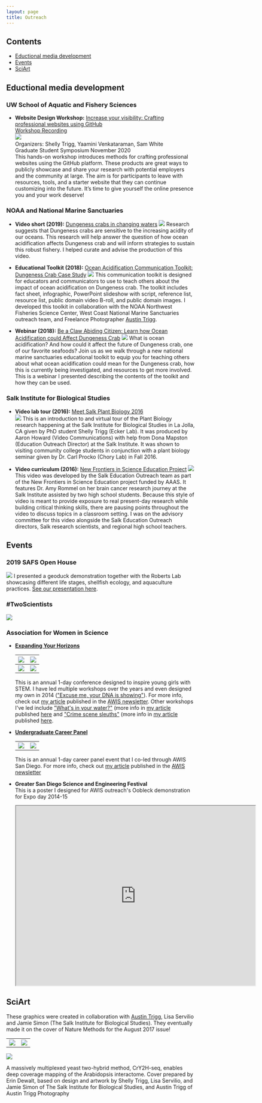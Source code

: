 ```yaml
---
layout: page
title: Outreach
---
```


## Contents
- [Eductional media development](#eductational-media-development)
- [Events](#events)
- [SciArt](#sciart)

## Eductional media development

### UW School of Aquatic and Fishery Sciences
- **Website Design Workshop:** [Increase your visibility: Crafting professional
websites using GitHub](https://github.com/OARS-SAFS/Website-Design)  
[Workshop Recording](https://gannet.fish.washington.edu/metacarcinus/GitHub/website-design/20201112-GSS-Website-Design.mp4)  
[![](https://raw.githubusercontent.com/shellytrigg/shellytrigg.github.io/master/img/2020_SAFSGSS_Website_wksp.png)](https://raw.githubusercontent.com/shellytrigg/shellytrigg.github.io/master/img/2020_SAFSGSS_Website_wksp.png)  
Organizers: Shelly Trigg, Yaamini Venkataraman,
Sam White  
Graduate Student Symposium November 2020  
This hands-on workshop introduces methods for
crafting professional websites using the GitHub
platform. These products are great ways to publicly
showcase and share your research with potential
employers and the community at large. The aim is
for participants to leave with resources, tools, and a
starter website that they can continue customizing
into the future. It’s time to give yourself the online
presence you and your work deserve!

### NOAA and National Marine Sanctuaries

- **Video short (2019):**  [Dungeness crabs in changing waters](https://videos.fisheries.noaa.gov/detail/videos/west-coast-region/video/6029222940001/dungeness-crabs-in-changing-waters:-research-on-ocean-acidification?autoStart=true) 
[![](https://raw.githubusercontent.com/shellytrigg/shellytrigg.github.io/master/img/dCrab_Fullvid.jpg)](https://videos.fisheries.noaa.gov/detail/videos/west-coast-region/video/6029222940001/dungeness-crabs-in-changing-waters:-research-on-ocean-acidification?autoStart=true)
Research suggests that Dungeness crabs are sensitive to the increasing acidity of our oceans. This research will help answer the question of how ocean acidification affects Dungeness crab and will inform strategies to sustain this robust fishery. I helped curate and advise the production of this video. 

- **Educational Toolkit (2018):**  [Ocean Acidification Communication Toolkit: Dungeness Crab Case Study](https://sanctuaries.noaa.gov/education/crab-toolkit.html)
[![](https://raw.githubusercontent.com/shellytrigg/shellytrigg.github.io/master/img/Screen%20Shot%202020-02-12%20at%203.23.04%20PM.png)](https://sanctuaries.noaa.gov/education/crab-toolkit.html)
This communication toolkit is designed for educators and communicators to use to teach others about the impact of ocean acidification on Dungeness crab. The toolkit includes fact sheet, infographic, PowerPoint slideshow with script, reference list, resource list, public domain video B-roll, and public domain images. I developed this toolkit in collaboration with the NOAA Northwest Fisheries Science Center, West Coast National Marine Sanctuaries outreach team, and Freelance Photographer [Austin Trigg](https://austintrigg.com/noaa-washington-fish-and-wildlife).

- **Webinar (2018):**  [Be a Claw Abiding Citizen: Learn how Ocean Acidification could Affect Dungeness Crab](https://sanctuaries.noaa.gov/education/teachers/be-a-claw-abiding-citizen.html) 
[![](https://raw.githubusercontent.com/shellytrigg/shellytrigg.github.io/master/img/NMS_Webinar20181017.jpg)](https://sanctuaries.noaa.gov/education/teachers/be-a-claw-abiding-citizen.html)
What is ocean acidification? And how could it affect the future of Dungeness crab, one of our favorite seafoods? Join us as we walk through a new national marine sanctuaries educational toolkit to equip you for teaching others about what ocean acidification could mean for the Dungeness crab, how this is currently being investigated, and resources to get more involved. This is a webinar I presented describing the contents of the toolkit and how they can be used. 


### Salk Institute for Biological Studies
- **Video lab tour (2016):**  [Meet Salk Plant Biology 2016](https://youtu.be/9HdoPcgRO4w)  
[![](https://raw.githubusercontent.com/shellytrigg/shellytrigg.github.io/master/img/Sequence%202%20cover%201.jpg)](https://youtu.be/9HdoPcgRO4w)
This is an introduction to and virtual tour of the Plant Biology research happening at the Salk Institute for Biological Studies in La Jolla, CA given by PhD student Shelly Trigg (Ecker Lab). It was produced by Aaron Howard (Video Communications) with help from Dona Mapston (Education Outreach Director) at the Salk Institute. It was shown to visiting community college students in conjunction with a plant biology seminar given by Dr. Carl Procko (Chory Lab) in Fall 2016.

- **Video curriculum (2016):**  [New Frontiers in Science Education Project](https://www.youtube.com/watch?v=Lb6xvHVhpwQ&feature=youtu.be) 
[![](https://raw.githubusercontent.com/shellytrigg/shellytrigg.github.io/master/img/AAAS_newFrontiers.jpg)](https://www.youtube.com/watch?v=Lb6xvHVhpwQ&feature=youtu.be)
This video was developed by the Salk Education Outreach team as part of the New Frontiers in Science Education project funded by AAAS. It features Dr. Amy Rommel on her brain cancer research journey at the Salk Institute assisted by two high school students. Because this style of video is meant to provide exposure to real present-day research while building critical thinking skills, there are pausing points throughout the video to discuss topics in a classroom setting. I was on the advisory committee for this video alongside the Salk Education Outreach directors, Salk research scientists, and regional high school teachers. 

## Events

### 2019 SAFS Open House
[![](https://raw.githubusercontent.com/shellytrigg/shellytrigg.github.io/master/img/SAFS_OpenHouse2019.jpg)](https://www.ocean.washington.edu/story/Exploring_Our_Watery_World_at_UWs_Aquatic_Science_Open_House)
I presented a geoduck demonstration together with the Roberts Lab showcasing different life stages, shellfish ecology, and aquaculture practices. [See our presentation here](https://drive.google.com/open?id=1aqbkeWC6u6u1oexLHgOPwmAOJNpL8hEL).

### #TwoScientists
[![](https://raw.githubusercontent.com/shellytrigg/shellytrigg.github.io/master/img/TwoScientists2014.jpg)](https://www.rhfleet.org/events/two-scientists-walk-bar)

### Association for Women in Science

- [**Expanding Your Horizons**](https://techbridgegirls.org/index.php?id=466)

	|![](https://raw.githubusercontent.com/shellytrigg/shellytrigg.github.io/master/img/IMG_1310.JPG)|![](https://raw.githubusercontent.com/shellytrigg/shellytrigg.github.io/master/img/IMG_1351.jpg)|
	|:--------------------:|:--------------------:|
	|![](https://raw.githubusercontent.com/shellytrigg/shellytrigg.github.io/master/img/IMG_20150307_114832196.jpg)|![](https://raw.githubusercontent.com/shellytrigg/shellytrigg.github.io/master/img/IMG_20150307_120103710.jpg)|

	This is an annual 1-day conference designed to inspire young girls with STEM. I have led multiple workshops over the years and even designed my own in 2014 (["Excuse me, your DNA is showing"](https://drive.google.com/open?id=0B48Fm4_B1Qqpdnd2QnFuR2hSSUxScGhORU11UDJvSWM5ZFVJ)). For more info, check out [my article](https://drive.google.com/open?id=17myjamEo5zPfFDdT3FMyYAK7StryqATpfPpBPDkrZNk) published in the [AWIS newsletter](https://www.awissd.org/images/newsletter/May_June_2014.pdf). Other workshops I've led include ["What's in your water?"](https://drive.google.com/open?id=1ycwl5tH3hf338On0qThPj11aLjJQONFd) (more info in [my article](https://drive.google.com/open?id=1ygPwp-8fmnoukOqH1v99YcyV2hkjDkfj) published [here](https://www.awissd.org/images/newsletter/May_June_2013.pdf) and ["Crime scene sleuths"](https://drive.google.com/open?id=1o5wE30YRXAdQI9ModbsvMrF7kWBO7v0k) (more info in [my article](https://drive.google.com/open?id=0B48Fm4_B1QqpanZUMkNTbDdCSE1qS2Q0bHptXzNGVkxYYUU4) published [here](https://www.awissd.org/images/newsletter/May_June_2015.pdf).

- [**Undergraduate Career Panel**](https://www.awissd.org/index.php/outreach-program) 

	|| |  
	|:--------------------:|:--------------------:|
	|![](https://raw.githubusercontent.com/shellytrigg/shellytrigg.github.io/master/img/DSC02603.JPG) | ![](https://raw.githubusercontent.com/shellytrigg/shellytrigg.github.io/master/img/group-AWIS%20panel-DSC02607-1.JPG)| 
	
	This is an annual 1-day career panel event that I co-led through AWIS San Diego. For more info, check out [my article](https://drive.google.com/open?id=1xkkrzvT-9xwbTIWbci15C9d3HP8sXlpi) published in the [AWIS newsletter](https://www.awissd.org/images/newsletter/Jan_Feb_2015.pdf)

- **Greater San Diego Science and Engineering Festival**  
	This is a poster I designed for AWIS outreach's Oobleck demonstration for Expo day 2014-15
	<iframe src="https://drive.google.com/file/d/1JCIuqk8q_Qesb5ctfT1q4J-8cNaD9RbJ/preview" width="640" height="480"></iframe>

## SciArt

These graphics were created in collaboration with [Austin Trigg](https://austintrigg.com/), Lisa Servilio and Jamie Simon (The Salk Institute for Biological Studies). They eventually made it on the cover of Nature Methods for the August 2017 issue!

|||
|:--------------------:|:--------------------:|
|[![](https://raw.githubusercontent.com/shellytrigg/shellytrigg.github.io/master/img/CrY2H-seq_cover.jpg)](https://raw.githubusercontent.com/shellytrigg/beautiful-jekyll/master/img/CrY2H-seq_cover.jpg) | [![](https://raw.githubusercontent.com/shellytrigg/shellytrigg.github.io/master/img/CrY2H-seq_cover%20green.jpg)](https://raw.githubusercontent.com/shellytrigg/beautiful-jekyll/master/img/CrY2H-seq_cover%20green.jpg)|

[![](https://raw.githubusercontent.com/shellytrigg/shellytrigg.github.io/master/img/nature-methods-coveraugust-2017.jpg)](https://raw.githubusercontent.com/shellytrigg/beautiful-jekyll/master/img/nature-methods-coveraugust-2017.jpg) 

A massively multiplexed yeast two-hybrid method, CrY2H-seq, enables deep coverage mapping of the Arabidopsis interactome. Cover prepared by Erin Dewalt, based on design and artwork by Shelly Trigg, Lisa Servilio, and Jamie Simon of The Salk Institute for Biological Studies, and Austin Trigg of Austin Trigg Photography
